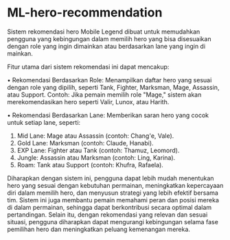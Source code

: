 # ML-hero-recommendation
Sistem rekomendasi hero Mobile Legend dibuat untuk memudahkan pengguna yang kebingungan dalam memilih hero yang bisa disesuaikan dengan role yang ingin dimainkan atau berdasarkan lane yang ingin di mainkan.

Fitur utama dari sistem rekomendasi ini dapat mencakup:

•	Rekomendasi Berdasarkan Role:
Menampilkan daftar hero yang sesuai dengan role yang dipilih, seperti Tank, Fighter, Marksman, Mage, Assassin, atau Support. Contoh: Jika pemain memilih role "Mage," sistem akan merekomendasikan hero seperti Valir, Lunox, atau Harith.

•	Rekomendasi Berdasarkan Lane:
Memberikan saran hero yang cocok untuk setiap lane, seperti:
1.	Mid Lane: Mage atau Assassin (contoh: Chang'e, Vale).
2.	Gold Lane: Marksman (contoh: Claude, Hanabi).
3.	EXP Lane: Fighter atau Tank (contoh: Thamuz, Leomord).
4.	Jungle: Assassin atau Marksman (contoh: Ling, Karina).
5.	Roam: Tank atau Support (contoh: Khufra, Rafaela).

Diharapkan dengan sistem ini, pengguna dapat lebih mudah menentukan hero yang sesuai dengan kebutuhan permainan, meningkatkan kepercayaan diri dalam memilih hero, dan menyusun strategi yang lebih efektif bersama tim. Sistem ini juga membantu pemain memahami peran dan posisi mereka di dalam permainan, sehingga dapat berkontribusi secara optimal dalam pertandingan. Selain itu, dengan rekomendasi yang relevan dan sesuai situasi, pengguna diharapkan dapat mengurangi kebingungan selama fase pemilihan hero dan meningkatkan peluang kemenangan mereka.
